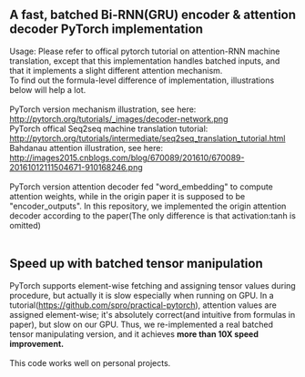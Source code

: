 ## A fast, batched Bi-RNN(GRU) encoder & attention decoder PyTorch implementation
Usage: Please refer to offical pytorch tutorial on attention-RNN machine translation, except that this implementation
handles batched inputs, and that it implements a slight different attention mechanism.<br>
To find out the formula-level difference of implementation, illustrations below will help a lot.<br>
<br>
PyTorch version mechanism illustration, see here: <br>
http://pytorch.org/tutorials/_images/decoder-network.png<br>
PyTorch offical Seq2seq machine translation tutorial:<br>
http://pytorch.org/tutorials/intermediate/seq2seq_translation_tutorial.html<br>
Bahdanau attention illustration, see here:<br>
http://images2015.cnblogs.com/blog/670089/201610/670089-20161012111504671-910168246.png<br>
<br>
PyTorch version attention decoder fed "word_embedding" to compute attention weights,
while in the origin paper it is supposed to be "encoder_outputs". In this repository, 
we implemented the origin attention decoder according to the paper(The only difference is that activation:tanh is omitted)<br>
<br>
## Speed up with batched tensor manipulation
PyTorch supports element-wise fetching and assigning tensor values during procedure, but actually it is slow especially when running on GPU. In a tutorial(https://github.com/spro/practical-pytorch),
attention values are assigned element-wise; it's absolutely correct(and intuitive from formulas in paper), but slow on our GPU.
Thus, we re-implemented a real batched tensor manipulating version, and it achieves <b>more than 10X speed improvement.</b><br>
<br>
This code works well on personal projects.

